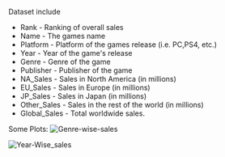 

Dataset include

*  Rank - Ranking of overall sales
*  Name - The games name
*  Platform - Platform of the games release (i.e. PC,PS4, etc.)
*  Year - Year of the game's release
*  Genre - Genre of the game
*  Publisher - Publisher of the game
*  NA_Sales - Sales in North America (in millions)
*  EU_Sales - Sales in Europe (in millions)
*  JP_Sales - Sales in Japan (in millions)
*  Other_Sales - Sales in the rest of the world (in millions)
*  Global_Sales - Total worldwide sales.

Some Plots:
![Genre-wise-sales](https://github.com/AmanSingh0-0/datascience-mashup/blob/videogame/Video%20Game%20Sales%20Prediciton/sales-per-genre(global).png)

![Year-Wise_sales](https://github.com/AmanSingh0-0/datascience-mashup/blob/videogame/Video%20Game%20Sales%20Prediciton/year-wise-sales.png)
